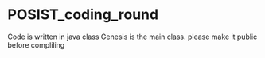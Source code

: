 # POSIST_coding_round
Code is written in java
class Genesis is the main class. please make it public before compliling
